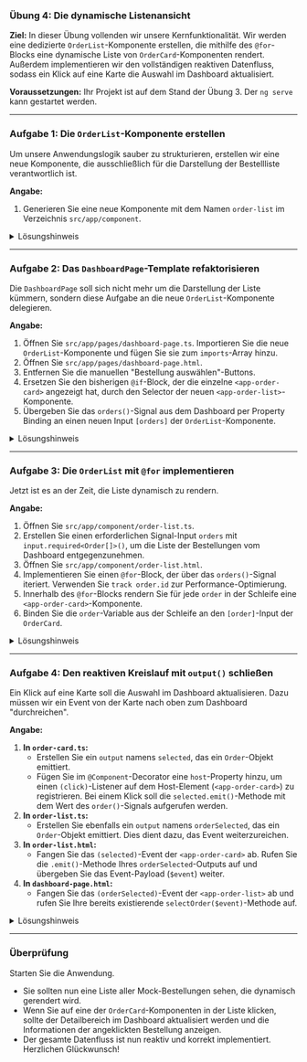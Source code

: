 ### **Übung 4: Die dynamische Listenansicht**

**Ziel:** In dieser Übung vollenden wir unsere Kernfunktionalität. Wir werden eine dedizierte `OrderList`-Komponente erstellen, die mithilfe des `@for`-Blocks eine dynamische Liste von `OrderCard`-Komponenten rendert. Außerdem implementieren wir den vollständigen reaktiven Datenfluss, sodass ein Klick auf eine Karte die Auswahl im Dashboard aktualisiert.

**Voraussetzungen:** Ihr Projekt ist auf dem Stand der Übung 3. Der `ng serve` kann gestartet werden.

-----

### **Aufgabe 1: Die `OrderList`-Komponente erstellen**

Um unsere Anwendungslogik sauber zu strukturieren, erstellen wir eine neue Komponente, die ausschließlich für die Darstellung der Bestellliste verantwortlich ist.

**Angabe:**

1.  Generieren Sie eine neue Komponente mit dem Namen `order-list` im Verzeichnis `src/app/component`.

<details>
<summary>Lösungshinweis</summary>

```bash
ng generate component component/order-list
```

</details>

-----

### **Aufgabe 2: Das `DashboardPage`-Template refaktorisieren**

Die `DashboardPage` soll sich nicht mehr um die Darstellung der Liste kümmern, sondern diese Aufgabe an die neue `OrderList`-Komponente delegieren.

**Angabe:**

1.  Öffnen Sie `src/app/pages/dashboard-page.ts`. Importieren Sie die neue `OrderList`-Komponente und fügen Sie sie zum `imports`-Array hinzu.
2.  Öffnen Sie `src/app/pages/dashboard-page.html`.
3.  Entfernen Sie die manuellen "Bestellung auswählen"-Buttons.
4.  Ersetzen Sie den bisherigen `@if`-Block, der die einzelne `<app-order-card>` angezeigt hat, durch den Selector der neuen `<app-order-list>`-Komponente.
5.  Übergeben Sie das `orders()`-Signal aus dem Dashboard per Property Binding an einen neuen Input `[orders]` der `OrderList`-Komponente.

<details>
<summary>Lösungshinweis</summary>

**`dashboard-page.ts`:**

```typescript
// ...
import { OrderCard } from '../../component/order-card/order-card';
import { OrderList } from '../../component/order-list/order-list'; // Hinzufügen

@Component({
  // ...
  imports: [CommonModule, OrderCard, OrderList], // Hinzufügen
  // ...
})
export class DashboardPage { /* ... */ }
```

**`dashboard-page.html`:**

```html
<h1>Mein Dashboard</h1>

@if (orders().length > 0) {
  <h2>Bestellübersicht</h2>
  
  <app-order-list [orders]="orders()"></app-order-list>

  <hr>
  
  <h3>Details</h3>
  <p>{{ selectionSummary() }}</p>
  
} @else {
  <div class="placeholder">
    <p>Es sind aktuell keine Bestellungen zur Anzeige verfügbar.</p>
  </div>
}
```

</details>

-----

### **Aufgabe 3: Die `OrderList` mit `@for` implementieren**

Jetzt ist es an der Zeit, die Liste dynamisch zu rendern.

**Angabe:**

1.  Öffnen Sie `src/app/component/order-list.ts`.
2.  Erstellen Sie einen erforderlichen Signal-Input `orders` mit `input.required<Order[]>()`, um die Liste der Bestellungen vom Dashboard entgegenzunehmen.
3.  Öffnen Sie `src/app/component/order-list.html`.
4.  Implementieren Sie einen `@for`-Block, der über das `orders()`-Signal iteriert. Verwenden Sie `track order.id` zur Performance-Optimierung.
5.  Innerhalb des `@for`-Blocks rendern Sie für jede `order` in der Schleife eine `<app-order-card>`-Komponente.
6.  Binden Sie die `order`-Variable aus der Schleife an den `[order]`-Input der `OrderCard`.

<details>
<summary>Lösungshinweis</summary>

**`order-list.ts`:**

```typescript
import { Component, input } from '@angular/core';
import { Order } from '../../model/order.model';

@Component({ /* ... */ })
export class OrderList {
  orders = input.required<Order[]>();
}
```

**`order-list.html`:**

```html
<div class="list-container">
  @for (order of orders(); track order.id) {
    <app-order-card [order]="order"></app-order-card>
  }
</div>
```

</details>

-----

### **Aufgabe 4: Den reaktiven Kreislauf mit `output()` schließen**

Ein Klick auf eine Karte soll die Auswahl im Dashboard aktualisieren. Dazu müssen wir ein Event von der Karte nach oben zum Dashboard "durchreichen".

**Angabe:**

1.  **In `order-card.ts`:**
    * Erstellen Sie ein `output` namens `selected`, das ein `Order`-Objekt emittiert.
    * Fügen Sie im `@Component`-Decorator eine `host`-Property hinzu, um einen `(click)`-Listener auf dem Host-Element (`<app-order-card>`) zu registrieren. Bei einem Klick soll die `selected.emit()`-Methode mit dem Wert des `order()`-Signals aufgerufen werden.
2.  **In `order-list.ts`:**
    * Erstellen Sie ebenfalls ein `output` namens `orderSelected`, das ein `Order`-Objekt emittiert. Dies dient dazu, das Event weiterzureichen.
3.  **In `order-list.html`:**
    * Fangen Sie das `(selected)`-Event der `<app-order-card>` ab. Rufen Sie die `.emit()`-Methode Ihres `orderSelected`-Outputs auf und übergeben Sie das Event-Payload (`$event`) weiter.
4.  **In `dashboard-page.html`:**
    * Fangen Sie das `(orderSelected)`-Event der `<app-order-list>` ab und rufen Sie Ihre bereits existierende `selectOrder($event)`-Methode auf.

<details>
<summary>Lösungshinweis</summary>

**1. `order-card.ts`:**

```typescript
import { Component, computed, input, output } from '@angular/core';
import { Order } from '../../model/order.model';

@Component({
  selector: 'app-order-card',
  // ...
  host: {
    '(click)': 'onCardClick()',
  },
})
export class OrderCard {
  order = input.required<Order>();
  selected = output<Order>();
  // ...

  onCardClick(): void {
    this.selected.emit(this.order());
  }
}
```

**2. & 3. `order-list.ts` und `order-list.html`:**

```typescript
import { Component, input, output } from '@angular/core';
import { Order } from '../../model/order.model';

@Component({ /* ... */ })
export class OrderList {
  orders = input.required<Order[]>();
  orderSelected = output<Order>();
}
```

```html
<div class="list-container">
  @for (order of orders(); track order.id) {
    <app-order-card 
      [order]="order"
      (selected)="orderSelected.emit($event)">
    </app-order-card>
  }
</div>
```

**4. `dashboard-page.html`:**

```html
<app-order-list 
  [orders]="orders()"
  (orderSelected)="selectOrder($event)">
</app-order-list>
```

</details>

-----

### **Überprüfung**

Starten Sie die Anwendung.

* Sie sollten nun eine Liste aller Mock-Bestellungen sehen, die dynamisch gerendert wird.
* Wenn Sie auf eine der `OrderCard`-Komponenten in der Liste klicken, sollte der Detailbereich im Dashboard aktualisiert werden und die Informationen der angeklickten Bestellung anzeigen.
* Der gesamte Datenfluss ist nun reaktiv und korrekt implementiert. Herzlichen Glückwunsch!
